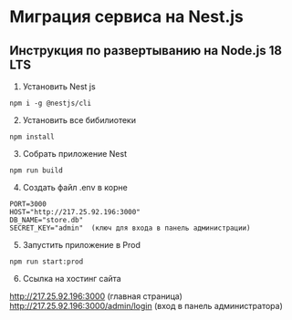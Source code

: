 # Миграция сервиса на Nest.js

## Инструкция по развертыванию на Node.js 18 LTS

1. Установить Nest js

```
npm i -g @nestjs/cli
```

2. Установить все бибилиотеки

```
npm install
```

3. Собрать приложение Nest

```
npm run build
```

4.  Создать файл .env в корне

```
PORT=3000
HOST="http://217.25.92.196:3000"
DB_NAME="store.db"
SECRET_KEY="admin"  (ключ для входа в панель администрации)
```

5. Запустить приложение в Prod

```
npm run start:prod
```

6. Ссылка на хостинг сайта

http://217.25.92.196:3000 (главная страница)
http://217.25.92.196:3000/admin/login (вход в панель администратора)